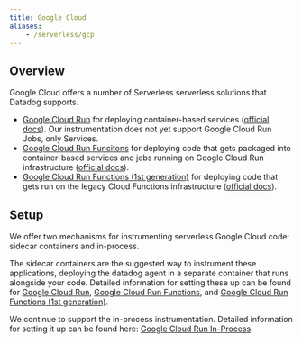 ```yaml
---
title: Google Cloud
aliases:
    - /serverless/gcp
---
```


## Overview

Google Cloud offers a number of Serverless serverless solutions that Datadog supports.
- [Google Cloud Run](./google_cloud_run) for deploying container-based services ([official docs](https://cloud.google.com/run/docs/overview/what-is-cloud-run)). Our instrumentation does not yet support Google Cloud Run Jobs, only Services.
- [Google Cloud Run Funcitons](./google_cloud_run/functions) for deploying code that gets packaged into container-based services and jobs running on Google Cloud Run infrastructure ([official docs](https://cloud.google.com/functions)).
- [Google Cloud Run Functions (1st generation)](./google_cloud_run/functions_gen1) for deploying code that gets run on the legacy Cloud Functions infrastructure ([official docs](https://cloud.google.com/run/docs/functions/comparison)).

## Setup

We offer two mechanisms for instrumenting serverless Google Cloud code: sidecar containers and in-process.

The sidecar containers are the suggested way to instrument these applications, deploying the datadog agent in a separate container that runs alongside your code. Detailed information for setting these up can be found for [Google Cloud Run](./google_cloud_run), [Google Cloud Run Functions](./google_cloud_run/functions), and [Google Cloud Run Functions (1st generation)](./google_cloud_run/functions_gen1).

We continue to support the in-process instrumentation. Detailed information for setting it up can be found here: [Google Cloud Run In-Process](../guide/gcr_serverless_init).
